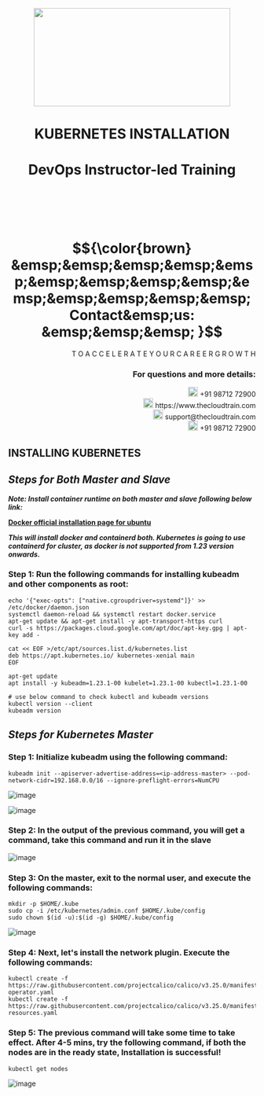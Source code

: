 <div align="center">
<img src=https://static.wixstatic.com/media/1c706c_a5df0ad56f894928bf858a74ba744b32~mv2.png/v1/fit/w_2500,h_1330,al_c/1c706c_a5df0ad56f894928bf858a74ba744b32~mv2.png width="400" height="200">
 </div>

# <div align="center"> KUBERNETES INSTALLATION </p>

# <div align="center"> DevOps Instructor-led Training </div>

<br />

<br />

<br />

<br />

# $${\color{brown} &emsp;&emsp;&emsp;&emsp;&emsp;&emsp;&emsp;&emsp;&emsp;&emsp;&emsp;&emsp;&emsp;&emsp; Contact&emsp;us: &emsp;&emsp;&emsp; }$$

<div align="right"> T O A C C E L E R A T E Y O U R C A R E E R G R O W T H </div>

### <div align="right"> For questions and more details: </div>

<div align="right"> <img src=https://w7.pngwing.com/pngs/759/922/png-transparent-telephone-logo-iphone-telephone-call-smartphone-phone-electronics-text-trademark-thumbnail.png width="20" height="20"> +91 98712 72900 </div>

<div align="right"> <img src=https://pbs.twimg.com/profile_images/1450734615946219520/jmBHQRRa_400x400.jpg width="20" height="20"> https://www.thecloudtrain.com </div>

<div align="right"> <img src=https://icons.iconarchive.com/icons/martz90/circle/512/email-icon.png width="20" height="20"> support@thecloudtrain.com </div>

<div align="right"> <img src=https://png.pngtree.com/png-vector/20221018/ourmid/pngtree-whatsapp-icon-png-image_6315990.png width="20" height="20"> +91 98712 72900 </div>

## INSTALLING KUBERNETES

## _Steps for Both Master and Slave_

_**Note: Install container runtime on both master and slave following below link:**_

[**Docker official installation page for ubuntu**](https://docs.docker.com/engine/install/ubuntu/)

_**This will install docker and containerd both. Kubernetes is going to use containerd for cluster, as docker is not supported from 1.23 version onwards.**_

### Step 1: Run the following commands for installing kubeadm and other components as root:

```
echo '{"exec-opts": ["native.cgroupdriver=systemd"]}' >> /etc/docker/daemon.json
systemctl daemon-reload && systemctl restart docker.service
apt-get update && apt-get install -y apt-transport-https curl
curl -s https://packages.cloud.google.com/apt/doc/apt-key.gpg | apt-key add -

cat << EOF >/etc/apt/sources.list.d/kubernetes.list
deb https://apt.kubernetes.io/ kubernetes-xenial main
EOF

apt-get update
apt install -y kubeadm=1.23.1-00 kubelet=1.23.1-00 kubectl=1.23.1-00

# use below command to check kubectl and kubeadm versions
kubectl version --client
kubeadm version
```

## _Steps for Kubernetes Master_

### Step 1: Initialize kubeadm using the following command:

`kubeadm init --apiserver-advertise-address=<ip-address-master> --pod-network-cidr=192.168.0.0/16 --ignore-preflight-errors=NumCPU`

![image](https://user-images.githubusercontent.com/37858762/236329634-6ab0e61d-9b2d-40fe-9795-d1d2467c7fc9.png)

![image](https://user-images.githubusercontent.com/37858762/236329650-7e0734f0-92de-4dbf-b30d-47aee1882bd0.png)

### Step 2: In the output of the previous command, you will get a command, take this command and run it in the slave

![image](https://user-images.githubusercontent.com/37858762/236329676-42421c73-8afa-4a93-968b-98343cbd42d2.png)

### Step 3: On the master, exit to the normal user, and execute the following commands:

```
mkdir -p $HOME/.kube
sudo cp -i /etc/kubernetes/admin.conf $HOME/.kube/config
sudo chown $(id -u):$(id -g) $HOME/.kube/config
```

![image](https://user-images.githubusercontent.com/37858762/236329750-ef0d3114-ce34-4745-8d53-f793f2496bb0.png)

### Step 4: Next, let's install the network plugin. Execute the following commands:

```
kubectl create -f https://raw.githubusercontent.com/projectcalico/calico/v3.25.0/manifests/tigera-operator.yaml
kubectl create -f https://raw.githubusercontent.com/projectcalico/calico/v3.25.0/manifests/custom-resources.yaml
```

### Step 5: The previous command will take some time to take effect. After 4-5 mins, try the following command, if both the nodes are in the ready state, Installation is successful!

`kubectl get nodes`

![image](https://user-images.githubusercontent.com/37858762/236329783-bd96c5b1-e2ca-4149-8b9a-960d97dc5c52.png)
